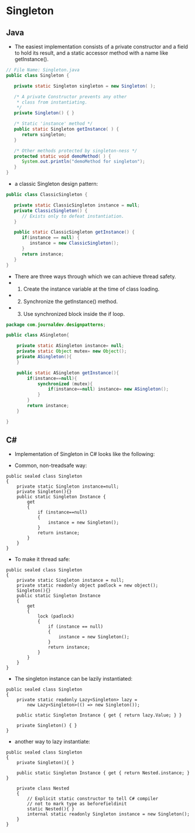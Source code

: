 # Singleton

## Java
* The easiest implementation consists of a private constructor and a field to hold its result, and a static accessor method with a name like getInstance().
```java
// File Name: Singleton.java
public class Singleton {

   private static Singleton singleton = new Singleton( );

   /* A private Constructor prevents any other
    * class from instantiating.
    */
   private Singleton() { }

   /* Static 'instance' method */
   public static Singleton getInstance( ) {
      return singleton;
   }

   /* Other methods protected by singleton-ness */
   protected static void demoMethod( ) {
      System.out.println("demoMethod for singleton");
   }
}
```
* a classic Singleton design pattern:
```java
public class ClassicSingleton {

   private static ClassicSingleton instance = null;
   private ClassicSingleton() {
      // Exists only to defeat instantiation.
   }

   public static ClassicSingleton getInstance() {
      if(instance == null) {
         instance = new ClassicSingleton();
      }
      return instance;
   }
}
```
* There are three ways through which we can achieve thread safety.
*   1. Create the instance variable at the time of class loading.
*   2. Synchronize the getInstance() method.
*   3. Use synchronized block inside the if loop.
```java
package com.journaldev.designpatterns;

public class ASingleton{

	private static ASingleton instance= null;
	private static Object mutex= new Object();
	private ASingleton(){
	}

	public static ASingleton getInstance(){
		if(instance==null){
			synchronized (mutex){
				if(instance==null) instance= new ASingleton();
			}
		}
		return instance;
	}

}
```

## C# 
* Implementation of Singleton in C# looks like the following:
- Common, non-treadsafe way:

```
public sealed class Singleton
{
    private static Singleton instance=null;
    private Singleton(){}
    public static Singleton Instance {
        get
        {
            if (instance==null)
            {
                instance = new Singleton();
            }
            return instance;
        }
    }
}
```
* To make it thread safe: 
```
public sealed class Singleton
{
    private static Singleton instance = null;
    private static readonly object padlock = new object();
    Singleton(){}
    public static Singleton Instance
    {
        get
        {
            lock (padlock)
            {
                if (instance == null)
                {
                    instance = new Singleton();
                }
                return instance;
            }
        }
    }
}
```
* The singleton instance can be lazily instantiated:
```
public sealed class Singleton
{
    private static readonly Lazy<Singleton> lazy =
        new Lazy<Singleton>(() => new Singleton());
    
    public static Singleton Instance { get { return lazy.Value; } }

    private Singleton() { }
}
```
* another way to lazy instantiate: 
```
public sealed class Singleton
{
    private Singleton(){ }

    public static Singleton Instance { get { return Nested.instance; } }
        
    private class Nested
    {
        // Explicit static constructor to tell C# compiler
        // not to mark type as beforefieldinit
        static Nested(){ }
        internal static readonly Singleton instance = new Singleton();
    }
}

```

